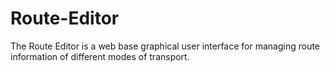 # Route-Editor
The Route Editor is a web base graphical user interface for managing route information of different modes of transport.
